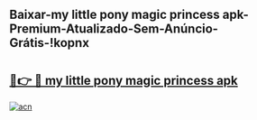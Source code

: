 
## Baixar-my little pony magic princess apk-Premium-Atualizado-Sem-Anúncio-Grátis-!kopnx

# <h2><a href="https://andorid.site?title=my_little_pony_magic_princess_apk&ref=27">🔗👉 🔴 my little pony magic princess apk</a></h2>

[![acn](https://github.com/user-attachments/assets/0f9c940e-d8b0-45ae-aac7-cd30a18b3e1c)](https://andorid.site?title=my_little_pony_magic_princess_apk&ref=27)

